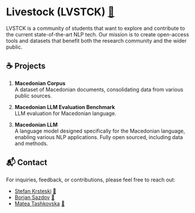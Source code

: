 # Livestock (LVSTCK) [🤗](https://huggingface.co/LVSTCK)

LVSTCK is a community of students that want to explore and contribute to the current state-of-the-art NLP tech. Our mission is to create open-access tools and datasets that benefit both the research community and the wider public. 

## ☕ Projects  

1. **Macedonian Corpus**  
A dataset of Macedonian documents, consolidating data from various public sources.

2. **Macedonian LLM Evaluation Benchmark**  
LLM evaluation for Macedonian language.

3. **Macedonian LLM**<br>
A language model designed specifically for the Macedonian language, enabling various NLP applications. Fully open sourced, including data and methods. 

## 📬 Contact

For inquiries, feedback, or contributions, please feel free to reach out:

- [Stefan Krsteski](https://www.linkedin.com/in/stefan-krsteski-136abb235/) [📧](mailto:stefan.krsteski@gmail.com)
- [Borjan Sazdov](https://www.linkedin.com/in/borjan-sazdov-4b2187211/) [📧](mailto:borjansazdov@yahoo.com)
- [Matea Tashkovska](https://www.linkedin.com/in/matea-tashkovska-774603198/) [📧](mailto:matea_tas@yahoo.com)

